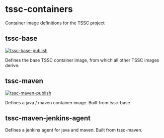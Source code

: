 # tssc-containers
Container image definitions for the TSSC project

## tssc-base
[![tssc-base-publish](https://github.com/rhtconsulting/tssc-containers/workflows/tssc-base-publish/badge.svg?branch=master)](https://quay.io/repository/tssc/tssc-base)

Defines the base TSSC container image, from which all other TSSC images derive.

## tssc-maven
[![tssc-maven-publish](https://github.com/rhtconsulting/tssc-containers/workflows/tssc-maven-publish/badge.svg?branch=master)](https://quay.io/repository/tssc/tssc-maven)

Defines a java / maven container image. Built from tssc-base.

## tssc-maven-jenkins-agent
Defines a jenkins agent for java and maven. Built from tssc-maven.
